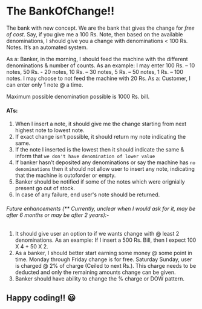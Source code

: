 # The BankOfChange!!

The bank with new concept.
We are the bank that gives the change for *free of cost*. Say, if you give me a 100 Rs. Note, then based on the available denominations, I should give you a change with denominations < 100 Rs. Notes.
It’s an automated system.

As a: Banker, in the morning, I should feed the machine with the different denominations & number of counts.
As an example: I may enter 
100 Rs. – 10 notes, 50 Rs. - 20 notes, 10 Rs. – 30 notes, 5 Rs. – 50 notes, 1 Rs. – 100 notes. I may choose to not feed the machine with 20 Rs. 
As a: Customer, I can enter only 1 note @ a time. 

Maximum possible denomination possible is 1000 Rs. bill. 

#### ATs:
1.	When I insert a note, it should give me the change starting from next highest note to lowest note.
2.	If exact change isn’t possible, it should return my note indicating the same.
3.	If the note I inserted is the lowest then it should indicate the same & inform that `we don't have denomination of lower value`
4.	If banker hasn’t deposited any denominations or say the machine has `no denominations` then  it should not allow user to insert any note, indicating that the machine is outoforder or empty.
5.	Banker should be notified if some of the notes which were orignially present go out of stock.
6.	In case of any failure, end user's note should be returned.

###### Future enhancements (** Currently, unclear when I would ask for it, may be after 6 months or may be after 2 years):-

1. It should give user an option to if we wants change with @ least 2 denominations. As an example: If I insert a 500 Rs. Bill, then I expect 100 X 4 + 50 X 2. 
2.	As a banker, I should better start earning some money @ some point in time. Monday through Friday change is for free. Saturday Sunday, user is charged @ 2% of charge (Ceiled to next Rs.). This charge needs to be deducted and only the remaining amounts change can be given.
3.	Banker should have ability to change the % charge or DOW pattern.

## Happy coding!! :smiley:
